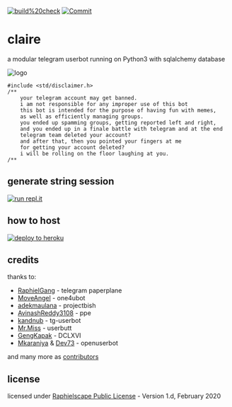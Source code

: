 <a href="https://github.com/kevinhhg/claire/actions?query=workflow%3Abuild%20check" > <img src="https://img.shields.io/github/workflow/status/kevinhhg/claire/build%20check/sql-extended?label=build%20check&style=flat&logo=github-actions&logoColor=white&color=9cf" alt="build%20check" /></a>
<a href="https://github.com/kevinhhg/claire/commits/sql-extended"><img src="https://img.shields.io/github/last-commit/kevinhhg/claire/sql-extended?label=last%20commit&style=flate&logo=github&color=9cf" alt="Commit" /></a>

# claire
a  modular telegram userbot running on Python3 with sqlalchemy database

![logo](https://telegra.ph/file/2a3410632a16d2e9dc449.jpg)

```
#include <std/disclaimer.h>
/**
    your telegram account may get banned.
    i am not responsible for any improper use of this bot
    this bot is intended for the purpose of having fun with memes,
    as well as efficiently managing groups.
    you ended up spamming groups, getting reported left and right,
    and you ended up in a finale battle with telegram and at the end
    telegram team deleted your account?
    and after that, then you pointed your fingers at me
    for getting your account deleted?
    i will be rolling on the floor laughing at you.
/**
```

## generate string session
[![run repl.it](https://img.shields.io/badge/run-string__session.py-9cf?style=flat&logo=repl.it)](https://repl.it/@MoveAngel/UserbotSession?lite=1&outputonly=1)

## how to host

<p align="left"><a href="https://heroku.com/deploy?template=https://github.com/kevinhhg/claire/tree/sql-extended"> <img src="https://www.herokucdn.com/deploy/button.svg" alt="deploy to heroku" /></a></p>

## credits

thanks to: 
* [RaphielGang](https://github.com/RaphielGang) - telegram paperplane
* [MoveAngel](https://github.com/MoveAngel) - one4ubot
* [adekmaulana](https://github.com/adekmaulana) - projectbish
* [AvinashReddy3108](https://github.com/AvinashReddy3108) - ppe
* [kandnub](https://github.com/kandnub) - tg-userbot
* [Mr.Miss](https://github.com/keselekpermen69) - userbutt
* [GengKapak](https://github.com/GengKapak) - DCLXVI
* [Mkaraniya](https://github.com/mkaraniya) & [Dev73](https://github.com/Devp73) - openuserbot

and many more as [contributors](https://github.com/kevinhhg/claire/graphs/contributors)

## license

licensed under [Raphielscape Public License](https://github.com/kevinhhg/claire/blob/sql-extended/LICENSE) - Version 1.d, February 2020
